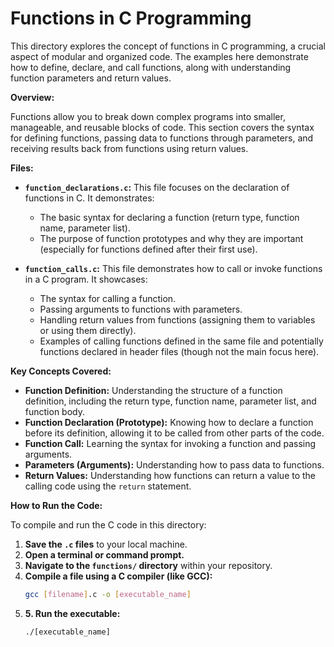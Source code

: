 # Functions in C Programming

This directory explores the concept of functions in C programming, a crucial aspect of modular and organized code. The examples here demonstrate how to define, declare, and call functions, along with understanding function parameters and return values.

**Overview:**

Functions allow you to break down complex programs into smaller, manageable, and reusable blocks of code. This section covers the syntax for defining functions, passing data to functions through parameters, and receiving results back from functions using return values.

**Files:**

* **`function_declarations.c`:** This file focuses on the declaration of functions in C. It demonstrates:
    * The basic syntax for declaring a function (return type, function name, parameter list).
    * The purpose of function prototypes and why they are important (especially for functions defined after their first use).

* **`function_calls.c`:** This file demonstrates how to call or invoke functions in a C program. It showcases:
    * The syntax for calling a function.
    * Passing arguments to functions with parameters.
    * Handling return values from functions (assigning them to variables or using them directly).
    * Examples of calling functions defined in the same file and potentially functions declared in header files (though not the main focus here).

**Key Concepts Covered:**

* **Function Definition:** Understanding the structure of a function definition, including the return type, function name, parameter list, and function body.
* **Function Declaration (Prototype):**  Knowing how to declare a function before its definition, allowing it to be called from other parts of the code.
* **Function Call:**  Learning the syntax for invoking a function and passing arguments.
* **Parameters (Arguments):** Understanding how to pass data to functions.
* **Return Values:**  Understanding how functions can return a value to the calling code using the `return` statement.

**How to Run the Code:**

To compile and run the C code in this directory:

1. **Save the `.c` files** to your local machine.
2. **Open a terminal or command prompt.**
3. **Navigate to the `functions/` directory** within your repository.
4. **Compile a file using a C compiler (like GCC):**
   ```bash
   gcc [filename].c -o [executable_name]
5. **5. Run the executable:**
   ```bash
   ./[executable_name]
